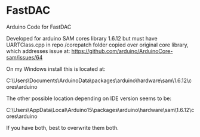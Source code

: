 # FastDAC
Arduino Code for FastDAC

Developed for arduino SAM cores library 1.6.12 but must have UARTClass.cpp in repo /corepatch folder copied over original core library, which addresses issue at: https://github.com/arduino/ArduinoCore-sam/issues/64

On my Windows install this is located at:

C:\Users<UserName>\Documents\ArduinoData\packages\arduino\hardware\sam\1.6.12\cores\arduino

The other possible location depending on IDE version seems to be:

C:\Users<username>\AppData\Local\Arduino15\packages\arduino\hardware\sam\1.6.12\cores\arduino

If you have both, best to overwrite them both.